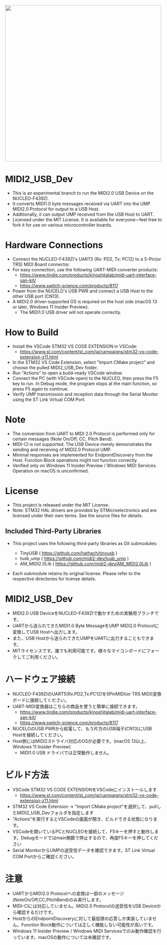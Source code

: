 
<img src="doc/STBoard.png" height="500">

# MIDI2_USB_Dev

- This is an experimental branch to run the MIDI2.0 USB Device on the NUCLEO-F439ZI.
- It converts MIDI1.0 byte messages received via UART into the UMP MIDI2.0 Protocol for output to a USB Host.
- Additionally, it can output UMP received from the USB Host to UART.
- Licensed under the MIT License. It is available for everyone—feel free to fork it for use on various microcontroller boards.

# Hardware Connections

- Connect the NUCLEO-F439ZI's UART5 (Rx: PD2, Tx: PC12) to a 5-Pin(or TRS) MIDI Board connector.
- For easy connection, use the following UART-MIDI converter products:
    - https://www.tindie.com/products/kinoshitalab/midi-uart-interface-san-kit/
    - https://www.switch-science.com/products/8117
- Power from the NUCELO's USB PWR and connect a USB Host to the other USB port (CN13).
- A MIDI2.0 driver-supported OS is required on the host side (macOS 13 or later, Windows 11 Insider Preview).
    - The MIDI1.0 USB driver will not operate correctly.

# How to Build

- Install the VSCode STM32 VS CODE EXTENSION in VSCode:
    - https://www.st.com/content/st_com/ja/campaigns/stm32-vs-code-extension-z11.html
- In the STM32 VS Code Extension, select "Import CMake project" and choose the pulled MIDI2_USB_Dev folder.
- Run "Actions" to open a build-ready VSCode window.
- Connect the PC (with VSCode open) to the NUCLEO, then press the F5 key to run. In Debug mode, the program stops at the main function, so press F5 again to continue.
- Verify UMP transmission and reception data through the Serial Monitor using the ST Link Virtual COM Port.

# Note

- The conversion from UART to MIDI 2.0 Protocol is performed only for certain messages (Note On/Off, CC, Pitch Bend).
- MIDI-CI is not supported. The USB Device merely demonstrates the sending and receiving of MIDI2.0 Protocol UMP.
- Minimal responses are implemented for EndpointDiscovery from the Host. Function Block operations might not function correctly.
- Verified only on Windows 11 Insider Preview / Windows MIDI Services. Operation on macOS is unconfirmed.

# License

- This project is released under the MIT License.
- Note: STM32 HAL drivers are provided by STMicroelectronics and are licensed under their own terms. See the source files for details.

## Included Third-Party Libraries

- This project uses the following third-party libraries as Git submodules:

  - TinyUSB ( https://github.com/hathach/tinyusb )
  - tusb_ump ( https://github.com/midi2-dev/tusb_ump )
  - AM_MIDI2.0Lib ( https://github.com/midi2-dev/AM_MIDI2.0Lib )

- Each submodule retains its original license. Please refer to the respective directories for license details.

# MIDI2_USB_Dev

- MIDI2.0 USB DeviceをNUCLEO-F439ZIで動かすための実験用ブランチです。
- UARTから送られてきたMIDI1.0 Byte MessageをUMP MIDI2.0 Protocolに変換してUSB Hostへ出力します。
- また、USB Hostから送られてきたUMPをUARTに出力することもできます。
- MITライセンスです。誰でも利用可能です。様々なマイコンボードにフォークしてご利用ください。

# ハードウェア接続

- NUCLEO-F439ZIのUART5(Rx:PD2,Tx:PC12)を5PinMIDI(or TRS MIDI)変換ボードに接続してください。
- UART-MIDI変換器はこちらの商品を使うと簡単に接続できます。
  - https://www.tindie.com/products/kinoshitalab/midi-uart-interface-san-kit/
  - https://www.switch-science.com/products/8117
- NUCELOのUSB PWRから給電して、もう片方のUSB端子(CN13)にUSB Hostを接続してください。
- Host側にはMIDI2.0ドライバ対応のOSが必要です。(macOS 13以上、 Windows 11 Insider Preview)
  - MIDI1.0 USB ドライバでは正常動作しません。

# ビルド方法

- VSCode STM32 VS CODE EXTENSIONをVSCodeにインストールします
  - https://www.st.com/content/st_com/ja/campaigns/stm32-vs-code-extension-z11.html
- STM32 VS Code Extension -> "Import CMake project"を選択して、pullしたMIDI2_USB_Devフォルダを指定します
- "Actions"を実行するとVSCodeの画面が開き、ビルドできる状態になります。
- VSCodeを開いているPCとNUCLEOを接続して、F5キーを押すと動作します。Debugモードではmain関数で停止するので、再度F5キーを押してください
- Serial MonitorからUMPの送受信データを確認できます。ST Link Virtual COM Portからご確認ください。

# 注意

- UARTからMIDI2.0 Protocolへの変換は一部のメッセージ(NoteOn/Off,CC,PitchBend)のみ実行します。
- MIDI-CIには対応していません。MIDI2.0 Protocolの送受信をUSB Deviceから確認するだけです。
- HostからのEndpointDiscoveryに対して最低限の応答しか実装していません。Function Block動作については正しく機能しない可能性が高いです。
- Windows 11 Insider Preview / Windows MIDI Servicesでのみ動作確認を行っています。macOSの動作については未確認です。


